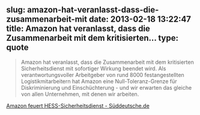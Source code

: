 slug: amazon-hat-veranlasst-dass-die-zusammenarbeit-mit
date: 2013-02-18 13:22:47
title: Amazon hat veranlasst, dass die Zusammenarbeit mit dem kritisierten...
type: quote
---

> Amazon hat veranlasst, dass die Zusammenarbeit mit dem kritisierten Sicherheitsdienst mit sofortiger Wirkung beendet wird. Als verantwortungsvoller Arbeitgeber von rund 8000 festangestellten Logistikmitarbeitern hat Amazon eine Null-Toleranz-Grenze für Diskriminierung und Einschüchterung - und wir erwarten das gleiche von allen Unternehmen, mit denen wir arbeiten.

[Amazon feuert HESS-Sicherheitsdienst - Süddeutsche.de](http://www.sueddeutsche.de/wirtschaft/leiharbeit-im-online-warenhaus-amazon-feuert-sicherheitsdienst-1.1602949)
